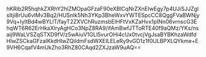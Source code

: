 hKRib2R5hqhkZXRhY2hlZMOpaGFzaF90eXBlCqNrZXnEIwEgy7p4UJiSJJZglsItji8rUu6vlMv3Bq2/HUSnlk5Nh3YKp3BheWxvYWTESpcCC8QggFVaBWNjy9Vq+IyltBd4wBYLlT/fayT2ZXVChRuzmsbEIHFtVxKZaHvx1pINn06vrnscG3EhqWT6R62ErHkaXlryAgHCo3NpZ8RA9/ifAmBwfJTToRTE40f9aQMz/YKs/nsaij9WaLVSZqSTXD9fV/z5wAiuV1GLl5vurOHi4cUx0tvcjVgJsaBYBKhzaWdfdHlwZSCkaGFzaIKkdHlwZQildmFsdWXEILELeRy9vGD1z1f0ULBPXLQYkme+E9VH6CqafV4mUkZho3RhZ80CAqd2ZXJzaW9uAQ==
